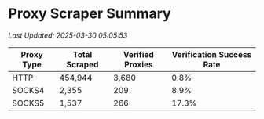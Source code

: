 # Proxy Scraper Summary

_Last Updated: 2025-03-30 05:05:53_

| Proxy Type | Total Scraped | Verified Proxies | Verification Success Rate |
|------------|--------------|------------------|--------------------------|
| HTTP | 454,944 | 3,680 | 0.8% |
| SOCKS4 | 2,355 | 209 | 8.9% |
| SOCKS5 | 1,537 | 266 | 17.3% |

